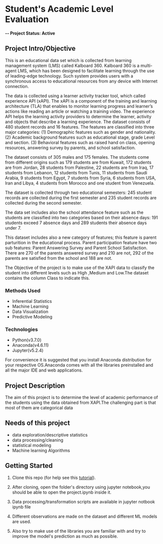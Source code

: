 # Student's Academic Level Evaluation

#### -- Project Status: Active

## Project Intro/Objective
This is an educational data set which is collected from learning management system (LMS) called Kalboard 360. Kalboard 360 is a multi-agent LMS, which has been designed to facilitate learning through the use of leading-edge technology. Such system provides users with a synchronous access to educational resources from any device with Internet connection.

The data is collected using a learner activity tracker tool, which called experience API (xAPI). The xAPI is a component of the training and learning architecture (TLA) that enables to monitor learning progress and learner’s actions like reading an article or watching a training video. The experience API helps the learning activity providers to determine the learner, activity and objects that describe a learning experience. The dataset consists of 480 student records and 16 features. The features are classified into three major categories: (1) Demographic features such as gender and nationality. (2) Academic background features such as educational stage, grade Level and section. (3) Behavioral features such as raised hand on class, opening resources, answering survey by parents, and school satisfaction.

The dataset consists of 305 males and 175 females. The students come from different origins such as 179 students are from Kuwait, 172 students are from Jordan, 28 students from Palestine, 22 students are from Iraq, 17 students from Lebanon, 12 students from Tunis, 11 students from Saudi Arabia, 9 students from Egypt, 7 students from Syria, 6 students from USA, Iran and Libya, 4 students from Morocco and one student from Venezuela.

The dataset is collected through two educational semesters: 245 student records are collected during the first semester and 235 student records are collected during the second semester.

The data set includes also the school attendance feature such as the students are classified into two categories based on their absence days: 191 students exceed 7 absence days and 289 students their absence days under 7.

This dataset includes also a new category of features; this feature is parent parturition in the educational process. Parent participation feature have two sub features: Parent Answering Survey and Parent School Satisfaction. There are 270 of the parents answered survey and 210 are not, 292 of the parents are satisfied from the school and 188 are not.

The Objective of the project is to make use of the XAPI data to classify the student into different levels such as High ,Medium and Low.The dataset contains the column Class to indicate this.


### Methods Used
* Inferential Statistics
* Machine Learning
* Data Visualization
* Predictive Modeling

### Technologies
* Python(v3.7.0)
* Anaconda(v4.6.11)
* Jupyter(v5.2.4) 

For convenience it is suggested that you install Anaconda distribution for your respective OS.Anaconda comes with all the libraries preinstalled and all the major IDE and web applications.

## Project Description
The aim of this project is to determine the level of academic performance of the students using the data obtained from XAPI.The challenging part is that most of them are categorical data 

## Needs of this project

- data exploration/descriptive statistics
- data processing/cleaning
- statistical modeling
- Machine learning Algorithms

## Getting Started

1. Clone this repo (for help see this [tutorial](https://help.github.com/articles/cloning-a-repository/)).

2. After cloning, open the folder's directory using jupyter notebook,you should be able to open the project.ipynb inside it. 
    
3. Data processing/transformation scripts are available in jupyter notbook ipynb file

4. Different observations are made on the dataset and different ML models are used.

5. Also try to make use of the libraries you are familiar with and try to improve the model's prediction as much as possible.
